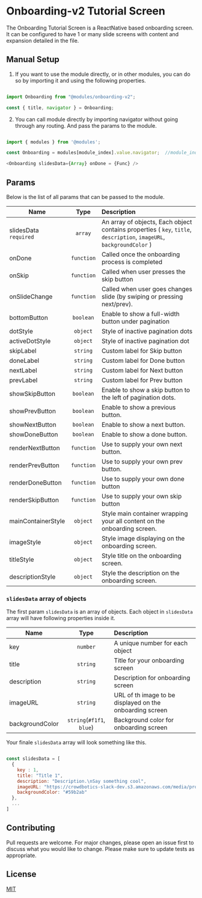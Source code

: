 # Onboarding-v2 Tutorial Screen

The Onboarding Tutorial Screen is a ReactNative based onboarding screen. It can be configured to have 1 or many
slide screens with content and expansion detailed in the file.

## Manual Setup

1. If you want to use the module directly, or in other modules, you can do so by importing it and using the following properties.

```javascript

import Onboarding from "@modules/onboarding-v2";

const { title, navigator } = Onboarding;

```

2. You can call module directly by importing navigator without going through any routing. And pass the params to the module.

```javascript

import { modules } from '@modules';

const Onboarding = modules[module_index].value.navigator;  //module_index : position of the module in modules folder

<Onboarding slidesData={Array} onDone = {Func} />

```

## Params

Below is the list of all params that can be passed to the module.

| Name            | Type       | Description                                                    |
| --------------- |:----------:|:---------------------------------------------------------------|
| slidesData `required` | `array`    | An array of objects, Each object contains properties ( `key`, `title`, `description`, `imageURL`, `backgroundColor` )|
| onDone          | `function` | Called once the onboarding process is completed             |
| onSkip          | `function` | Called when user presses the skip button                   |
| onSlideChange   | `function` | Called when user goes changes slide (by swiping or pressing next/prev).|
| bottomButton    | `boolean`  | Enable to show a full-width button under pagination                       |
| dotStyle        | `object`   | Style of inactive pagination dots                       |
| activeDotStyle  | `object`   | Style of inactive pagination dot                       |
| skipLabel       | `string`   | Custom label for Skip button                       |
| doneLabel       | `string`   | Custom label for Done button                       |
| nextLabel       | `string`   | Custom label for Next button                       |
| prevLabel       | `string`   | Custom label for Prev button                       |
| showSkipButton  | `boolean`  | Enable to show a skip button to the left of pagination dots.          |
| showPrevButton  | `boolean`  | Enable to show a previous button.                        |
| showNextButton  | `boolean`  | Enable to show a next button.                        |
| showDoneButton  | `boolean`  | Enable to show a done button.                        |
| renderNextButton| `function` | Use to supply your own next button.                      |
| renderPrevButton| `function` | Use to supply your own prev button.                        |
| renderDoneButton| `function` | Use to supply your own done button                        |
| renderSkipButton| `function` | Use to supply your own skip button                        |
| mainContainerStyle      | `object`   | Style main container wrapping your all content on the onboarding screen.                        |
| imageStyle      | `object`   | Style image displaying on the onboarding screen.                        |
| titleStyle      | `object`   | Style title on the onboarding screen.                        |
| descriptionStyle| `object`   | Style the description on the onboarding screen.                        |

### `slidesData` array of objects

The first param `slidesData` is an array of objects. Each object in `slidesData ` array will have following properties inside it.

| Name               | Type                     | Description                                                    |
| ------------------ |:------------------------:|:---------------------------------------------------------------|
| key                | `number`                 | A unique number for each object                                |
| title              | `string`                 | Title for your onboarding screen                               |
| description        | `string`                 | Description for onboarding screen                              |
| imageURL           | `string`                 | URL of th image to be displayed on the onboarding screen       |
| backgroundColor    | `string`(`#f1f1`, `blue`)| Background color for onboarding screen                         |

Your finale `slidesData` array will look something like this.

```javascript

const slidesData = [
  {
    key : 1,
    title: "Title 1",
    description: "Description.\nSay something cool",
    imageURL: "https://crowdbotics-slack-dev.s3.amazonaws.com/media/project_component_resources/cb-icon.png",
    backgroundColor: "#59b2ab"
  },
  ...
]

```

## Contributing

Pull requests are welcome. For major changes, please open an issue first to discuss what you would like to change.
Please make sure to update tests as appropriate.

## License

[MIT](https://choosealicense.com/licenses/mit/)
